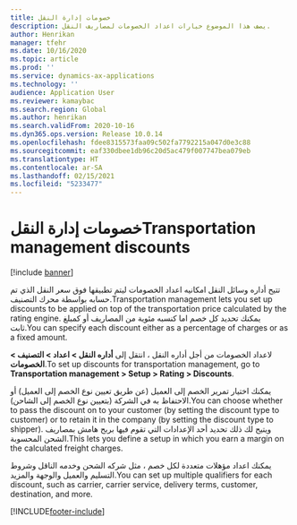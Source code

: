```yaml
---
title: خصومات إدارة النقل
description: يصف هذا الموضوع خيارات اعداد الخصومات لمصاريف النقل.
author: Henrikan
manager: tfehr
ms.date: 10/16/2020
ms.topic: article
ms.prod: ''
ms.service: dynamics-ax-applications
ms.technology: ''
audience: Application User
ms.reviewer: kamaybac
ms.search.region: Global
ms.author: henrikan
ms.search.validFrom: 2020-10-16
ms.dyn365.ops.version: Release 10.0.14
ms.openlocfilehash: fdee8315573faa09c502fa7792215a047d0e3c88
ms.sourcegitcommit: eaf330dbee1db96c20d5ac479f007747bea079eb
ms.translationtype: HT
ms.contentlocale: ar-SA
ms.lasthandoff: 02/15/2021
ms.locfileid: "5233477"
---
```

# <a name="transportation-management-discounts"></a><span data-ttu-id="5d771-103">خصومات إدارة النقل</span><span class="sxs-lookup"><span data-stu-id="5d771-103">Transportation management discounts</span></span>

[!include [banner](../includes/banner.md)]

<span data-ttu-id="5d771-104">تتيح أداره وسائل النقل امكانيه اعداد الخصومات ليتم تطبيقها فوق سعر النقل الذي تم حسابه بواسطة محرك التصنيف.</span><span class="sxs-lookup"><span data-stu-id="5d771-104">Transportation management lets you set up discounts to be applied on top of the transportation price calculated by the rating engine.</span></span> <span data-ttu-id="5d771-105">يمكنك تحديد كل خصم اما كنسبه مئوية من المصاريف أو كمبلغ ثابت.</span><span class="sxs-lookup"><span data-stu-id="5d771-105">You can specify each discount either as a percentage of charges or as a fixed amount.</span></span>

<span data-ttu-id="5d771-106">لاعداد الخصومات من أجل أداره النقل ، انتقل إلى **أداره النقل \> اعداد \> التصنيف \> الخصومات**.</span><span class="sxs-lookup"><span data-stu-id="5d771-106">To set up discounts for transportation management, go to **Transportation management \> Setup \> Rating \> Discounts**.</span></span>

<span data-ttu-id="5d771-107">يمكنك اختيار تمرير الخصم إلى العميل (عن طريق تعيين نوع الخصم إلى العميل) أو الاحتفاظ به في الشركة (بتعيين نوع الخصم إلى الشاحن).</span><span class="sxs-lookup"><span data-stu-id="5d771-107">You can choose whether to pass the discount on to your customer (by setting the discount type to customer) or to retain it in the company (by setting the discount type to shipper).</span></span> <span data-ttu-id="5d771-108">ويتيح لك ذلك تحديد أحد الإعدادات التي تقوم فيها بربح هامش بمصاريف الشحن المحسوبة.</span><span class="sxs-lookup"><span data-stu-id="5d771-108">This lets you define a setup in which you earn a margin on the calculated freight charges.</span></span>

<span data-ttu-id="5d771-109">يمكنك اعداد مؤهلات متعددة لكل خصم ، مثل شركه الشحن وخدمه الناقل وشروط التسليم والعميل والوجهة والمزيد.</span><span class="sxs-lookup"><span data-stu-id="5d771-109">You can set up multiple qualifiers for each discount, such as carrier, carrier service, delivery terms, customer, destination, and more.</span></span>


[!INCLUDE[footer-include](../../includes/footer-banner.md)]